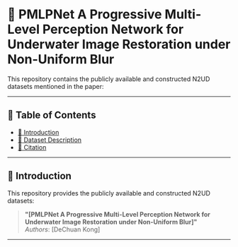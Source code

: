 # 🔬 PMLPNet A Progressive Multi-Level Perception Network for Underwater Image Restoration under Non-Uniform Blur

This repository contains the publicly available and constructed N2UD datasets mentioned in the paper:

---

## 📌 Table of Contents
- [📝 Introduction](#-introduction)  
- [📁 Dataset Description](#-dataset-description)  
- [📎 Citation](#-citation)

---

## 📝 Introduction

This repository provides the publicly available and constructed N2UD datasets:

> **"[PMLPNet A Progressive Multi-Level Perception Network for Underwater Image Restoration under Non-Uniform Blur]"**  
> *Authors*: [DeChuan Kong]

---
